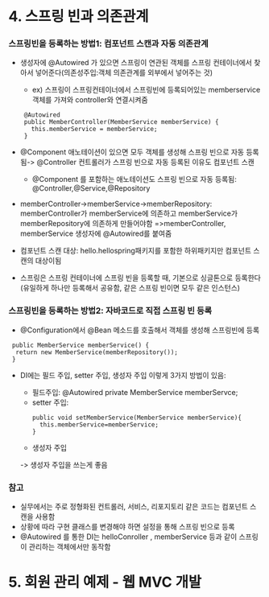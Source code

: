 # 4. 스프링 빈과 의존관계
 
 ### 스프링빈을 등록하는 방법1: 컴포넌트 스캔과 자동 의존관계
 - 생성자에 @Autowired 가 있으면 스프링이 연관된 객체를 스프링 컨테이너에서 찾아서 넣어준다(의존성주입:객체 의존관계를 외부에서 넣어주는 것)
    + ex) 스프링이 스프링컨테이너에서 스프링빈에 등록되어있는 memberservice객체를 가져와 controller와 연결시켜줌
   ```
    @Autowired
    public MemberController(MemberService memberService) {
      this.memberService = memberService;
    }
   ```  
 - @Component 애노테이션이 있으면 모두 객체를 생성해 스프링 빈으로 자동 등록됨-> @Controller 컨트롤러가 스프링 빈으로 자동 등록된 이유도 컴포넌트 스캔
    + @Component 를 포함하는 애노테이션도 스프링 빈으로 자동 등록됨: @Controller,@Service,@Repository 

  - memberController->memberService->memberRepository:  memberController가 memberService에 의존하고 memberService가 memberRepository에 의존하게 만들어야함
  =>memberController, memberService 생성자에 @Autowired를 붙여줌 

  - 컴포넌트 스캔 대상: hello.hellospring패키지를 포함한 하위패키지만 컴포넌트 스캔의 대상이됨 
  - 스프링은 스프링 컨테이너에 스프링 빈을 등록할 때, 기본으로 싱글톤으로 등록한다(유일하게 하나만 등록해서 공유함, 같은 스프링 빈이면 모두 같은 인스턴스)

 ### 스프링빈을 등록하는 방법2: 자바코드로 직접 스프링 빈 등록
 - @Configuration에서 @Bean 메소드를 호출해서 객체를 생성해 스프링빈에 등록
 ```@Bean
  public MemberService memberService() {
   return new MemberService(memberRepository());
  }
  ```
 - DI에는 필드 주입, setter 주입, 생성자 주입 이렇게 3가지 방법이 있음:
   + 필드주입: @Autowired private  MemberService memberServce;
   + setter 주입:
      ```@Autowired
      public void setMemberService(MemberService memberService){
        this.memberService=memberService;
      }                                                                        
     ```
    + 생성자 주입 

    -> 생성자 주입을 쓰는게 좋음

 ### 참고
 - 실무에서는 주로 정형화된 컨트롤러, 서비스, 리포지토리 같은 코드는 컴포넌트 스캔을 사용함
 - 상황에 따라 구현 클래스를 변경해야 하면 설정을 통해 스프링 빈으로 등록
 - @Autowired 를 통한 DI는 helloConroller , memberService 등과 같이 스프링이 관리하는 객체에서만 동작함





# 5. 회원 관리 예제 - 웹 MVC 개발

